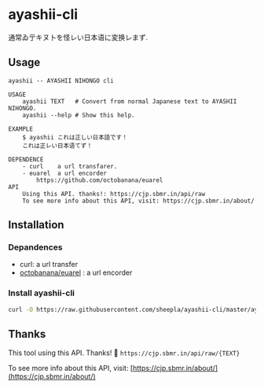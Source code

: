 # ayashii-cli

通常ゐ亍キヌ卜を怪レい日本语に変换レまず.

## Usage

```
ayashii -- AYASHII NIHONGO cli

USAGE
    ayashii TEXT   # Convert from normal Japanese text to AYASHII NIHONGO.
    ayashii --help # Show this help.

EXAMPLE
    $ ayashii これは正しい日本語です！
    これは正レい日本语てず！

DEPENDENCE
    - curl    a url transfarer.
    - euarel  a url encorder
        https://github.com/octobanana/euarel
API
    Using this API. thanks!: https://cjp.sbmr.in/api/raw
    To see more info about this API, visit: https://cjp.sbmr.in/about/
```

## Installation

### Depandences

- curl: a url transfer
- [octobanana/euarel](https://github.com/octobanana/euarel) : a url encorder

### Install ayashii-cli

```bash
curl -O https://raw.githubusercontent.com/sheepla/ayashii-cli/master/ayashii && chmod +x ayashii
```

## Thanks

This tool using this API. Thanks! 🥳 `https://cjp.sbmr.in/api/raw/{TEXT}`

To see more info about this API, visit: [https://cjp.sbmr.in/about/](https://cjp.sbmr.in/about/)
